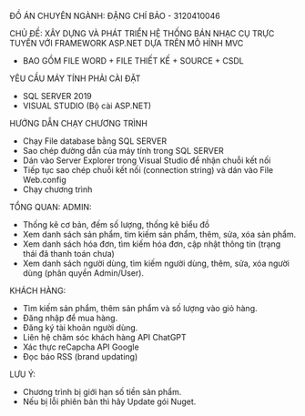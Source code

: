 ĐỒ ÁN CHUYÊN NGÀNH: ĐẶNG CHÍ BẢO - 3120410046

CHỦ ĐỀ: XÂY DỰNG VÀ PHÁT TRIỂN HỆ THỐNG BÁN NHẠC CỤ TRỰC TUYẾN VỚI FRAMEWORK ASP.NET DỰA TRÊN MÔ HÌNH MVC 
- BAO GỒM FILE WORD + FILE THIẾT KẾ + SOURCE + CSDL

YÊU CẦU MÁY TÍNH PHẢI CÀI ĐẶT 
+ SQL SERVER 2019
+ VISUAL STUDIO (Bộ cài ASP.NET) 

HƯỚNG DẪN CHẠY CHƯƠNG TRÌNH
+ Chạy File database bằng SQL SERVER
+ Sao chép đường dẫn của máy tính trong SQL SERVER
+ Dán vào Server Explorer trong Visual Studio để nhận chuỗi kết nối
+ Tiếp tục sao chép chuỗi kết nối (connection string) và dán vào File Web.config
+ Chạy chương trình

TỔNG QUAN:
ADMIN:
+ Thống kê cơ bản, đếm số lượng, thống kê biểu đồ
+ Xem danh sách sản phẩm, tìm kiếm sản phẩm, thêm, sửa, xóa sản phẩm.
+ Xem danh sách hóa đơn, tìm kiếm hóa đơn, cập nhật thông tin (trạng thái đã thanh toán chưa)
+ Xem danh sách người dùng, tìm kiếm người dùng, thêm, sửa, xóa người dùng (phân quyền Admin/User).
  
KHÁCH HÀNG:
+ Tìm kiếm sản phẩm, thêm sản phẩm và số lượng vào giỏ hàng.
+ Đăng nhập để mua hàng.
+ Đăng ký tài khoản người dùng.
+ Liên hệ chăm sóc khách hàng API ChatGPT
+ Xác thực reCapcha API Google
+ Đọc báo RSS (brand updating)

LƯU Ý: 
+ Chương trình bị giới hạn số tiền sản phẩm.
+ Nếu bị lỗi phiên bản thì hãy Update gói Nuget.
